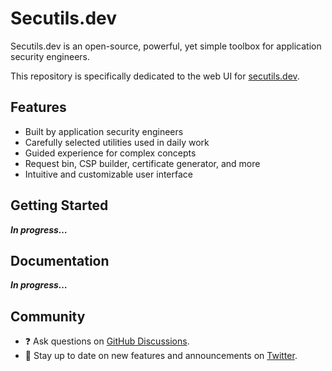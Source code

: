 # Secutils.dev
Secutils.dev is an open-source, powerful, yet simple toolbox for application security engineers.

This repository is specifically dedicated to the web UI for [secutils.dev](https://secutils.dev). 

## Features

* Built by application security engineers
* Carefully selected utilities used in daily work
* Guided experience for complex concepts
* Request bin, CSP builder, certificate generator, and more
* Intuitive and customizable user interface

## Getting Started

***In progress…***

## Documentation

***In progress…***

## Community

- ❓ Ask questions on [GitHub Discussions](https://github.com/secutils-dev/secutils-webui/discussions).
- 📣 Stay up to date on new features and announcements on [Twitter](https://twitter.com/secutils-dev).
